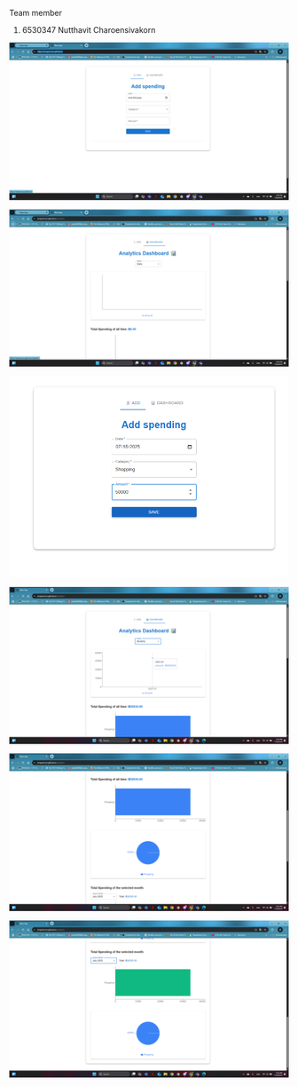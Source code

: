 Team member
1. 6530347 Nutthavit Charoensivakorn

![หน้าจอหลัก](./Screenshot/page1.png)

![หน้าจอหลัก](./Screenshot/page2.png)

![หน้าจอหลัก](./Screenshot/page3.png)

![หน้าจอหลัก](./Screenshot/page4.png)

![หน้าจอหลัก](./Screenshot/page5.png)

![หน้าจอหลัก](./Screenshot/page6.png)

